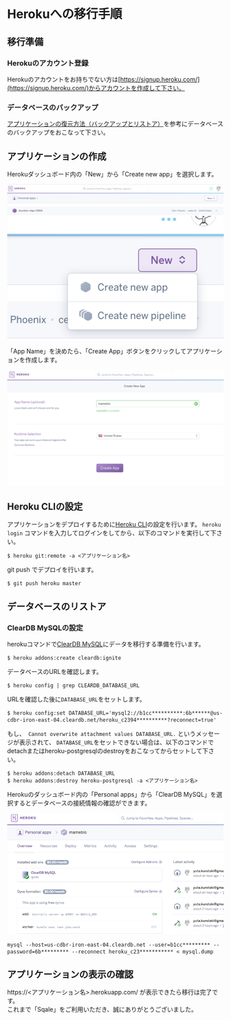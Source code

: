 # Herokuへの移行手順
## 移行準備
### Herokuのアカウント登録
Herokuのアカウントをお持ちでない方は[https://signup.heroku.com/](https://signup.heroku.com/)からアカウントを作成して下さい。

### データベースのバックアップ
[アプリケーションの復元方法（バックアップとリストア）](https://sqale.jp/support/manual/db-backup-restore)を参考にデータベースのバックアップをおこなって下さい。

## アプリケーションの作成
Herokuダッシュボード内の「New」から「Create new app」を選択します。

![](images/heroku-new.png)
![](images/heroku-create-new-app.png)

「App Name」を決めたら、「Create App」ボタンをクリックしてアプリケーションを作成します。

![](images/heroku-app-name.png)

## Heroku CLIの設定
アプリケーションをデプロイするために[Heroku CLI](https://devcenter.heroku.com/articles/heroku-cli)の設定を行います。
`heroku login` コマンドを入力してログインをしてから、以下のコマンドを実行して下さい。

```
$ heroku git:remote -a <アプリケーション名>
```

git push でデプロイを行います。
```
$ git push heroku master
```

## データベースのリストア
### ClearDB MySQLの設定
herokuコマンドで[ClearDB MySQL](https://elements.heroku.com/addons/cleardb)にデータを移行する準備を行います。

```
$ heroku addons:create cleardb:ignite
```

データベースのURLを確認します。

```
$ heroku config | grep CLEARDB_DATABASE_URL
```

URLを確認した後に`DATABASE_URL`をセットします。

```
$ heroku config:set DATABASE_URL='mysql2://b1cc**********:6b******@us-cdbr-iron-east-04.cleardb.net/heroku_c2394**********?reconnect=true'
```

もし、` Cannot overwrite attachment values DATABASE_URL.` というメッセージが表示されて、
`DATABASE_URL`をセットできない場合は、以下のコマンドでdetachまたはheroku-postgresqlのdestroyをおこなってからセットして下さい。
```
$ heroku addons:detach DATABASE_URL
$ heroku addons:destroy heroku-postgresql -a <アプリケーション名>
```

Herokuのダッシュボード内の「Personal apps」から「ClearDB MySQL」を選択するとデータベースの接続情報の確認ができます。

![](images/heroku-clear-db.png)

```
mysql --host=us-cdbr-iron-east-04.cleardb.net --user=b1cc********* --password=6b********* --reconnect heroku_c23*********** < mysql.dump
```

## アプリケーションの表示の確認
https://<アプリケーション名>.herokuapp.com/ が表示できたら移行は完了です。  
これまで「Sqale」をご利用いただき、誠にありがとうございました。
